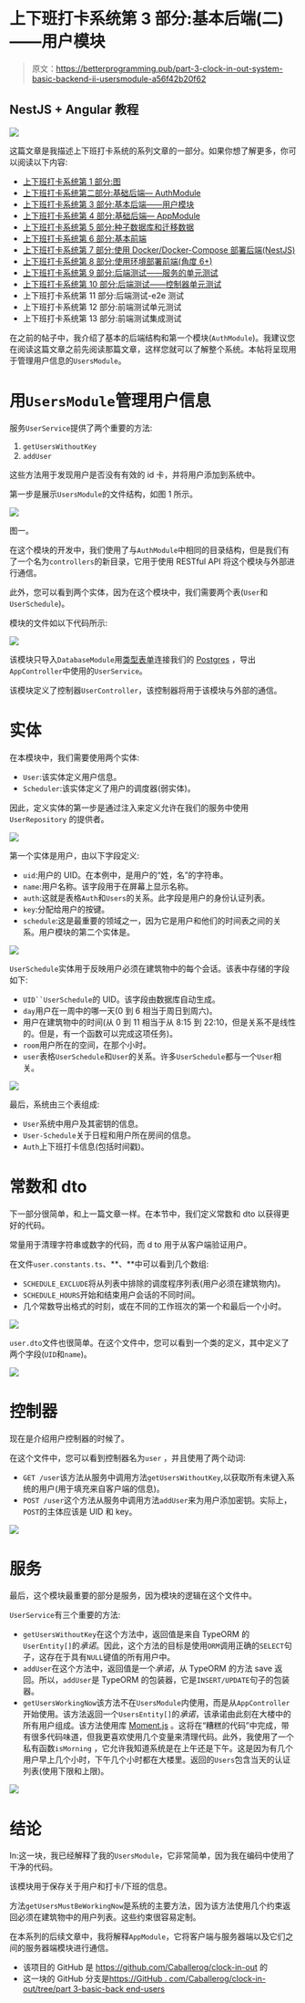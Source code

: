 # 上下班打卡系统第 3 部分:基本后端(二)——用户模块

> 原文：<https://betterprogramming.pub/part-3-clock-in-out-system-basic-backend-ii-usersmodule-a56f42b20f62>

## NestJS + Angular 教程

![](img/27028d592125269574905771e8218205.png)

这篇文章是我描述上下班打卡系统的系列文章的一部分。如果你想了解更多，你可以阅读以下内容:

*   [上下班打卡系统第 1 部分:图](https://medium.com/@ccaballero/part-1-clock-in-out-system-diagram-a0a51bab02a7?source=post_page---------------------------)
*   [上下班打卡系统第二部分:基础后端— AuthModule](https://medium.com/better-programming/part-2-clock-in-out-system-basic-backend-i-authmodule-66d4a5c56122?source=post_page---------------------------)
*   [上下班打卡系统第 3 部分:基本后端——用户模块](https://medium.com/better-programming/part-3-clock-in-out-system-basic-backend-ii-usersmodule-a56f42b20f62?source=post_page---------------------------)
*   [上下班打卡系统第 4 部分:基础后端— AppModule](https://medium.com/better-programming/part-4-clock-in-out-system-basic-backend-iii-appmodule-850dd17883e?source=post_page---------------------------)
*   [上下班打卡系统第 5 部分:种子数据库和迁移数据](https://medium.com/better-programming/part-5-clock-in-out-system-seed-database-and-migration-data-cf037be21aac?source=post_page---------------------------)
*   [上下班打卡系统第 6 部分:基本前端](https://medium.com/@ccaballero/part-6-clock-in-out-system-basic-frontend-an-7e5f9ed08c3f?source=post_page---------------------------)
*   [上下班打卡系统第 7 部分:使用 Docker/Docker-Compose 部署后端(NestJS)](https://medium.com/@ccaballero/part-7-deploy-backend-nestjs-docker-docker-compose-2429c0b6aa9c?source=post_page---------------------------)
*   [上下班打卡系统第 8 部分:使用环境部署前端(角度 6+)](https://medium.com/@ccaballero/part-8-clock-in-out-system-deploy-frontend-angular-6-using-environments-ad267325d3b6?source=post_page---------------------------)
*   [上下班打卡系统第 9 部分:后端测试——服务的单元测试](https://medium.com/@ccaballero/part-9-testing-backend-testing-2d021f48403b?source=post_page---------------------------)
*   [上下班打卡系统第 10 部分:后端测试——控制器单元测试](https://medium.com/@ccaballero/part-10-testing-backend-testing-unit-testing-controllers-4177370ef581?source=post_page---------------------------)
*   上下班打卡系统第 11 部分:后端测试-e2e 测试
*   上下班打卡系统第 12 部分:前端测试单元测试
*   上下班打卡系统第 13 部分:前端测试集成测试

在之前的帖子中，我介绍了基本的后端结构和第一个模块(`AuthModule`)。我建议您在阅读这篇文章之前先阅读那篇文章，这样您就可以了解整个系统。本帖将呈现用于管理用户信息的`UsersModule`。

# 用`UsersModule`管理用户信息

服务`UserService`提供了两个重要的方法:

1.  `getUsersWithoutKey`
2.  `addUser`

这些方法用于发现用户是否没有有效的 id 卡，并将用户添加到系统中。

第一步是展示`UsersModule`的文件结构，如图 1 所示。

![](img/6f2401ef17adf6a2bc183bef8b8f51c9.png)

图一。

在这个模块的开发中，我们使用了与`AuthModule`中相同的目录结构，但是我们有了一个名为`controllers`的新目录，它用于使用 RESTful API 将这个模块与外部进行通信。

此外，您可以看到两个实体，因为在这个模块中，我们需要两个表(`User`和`UserSchedule`)。

模块的文件如以下代码所示:

![](img/8e2ce6c9f6cb85efbc7af5d524eae2a9.png)

该模块只导入`DatabaseModule`用[类型表单](https://typeorm.io/)连接我们的 [Postgres](https://www.postgresql.org/) ，导出`AppController`中使用的`UserService`。

该模块定义了控制器`UserController`，该控制器将用于该模块与外部的通信。

# 实体

在本模块中，我们需要使用两个实体:

*   `User`:该实体定义用户信息。
*   `Scheduler`:该实体定义了用户的调度器(弱实体)。

因此，定义实体的第一步是通过注入来定义允许在我们的服务中使用`UserRepository` 的提供者。

![](img/27009e0ebfedd006544f4d0934e92162.png)

第一个实体是用户，由以下字段定义:

*   `uid`:用户的 UID。在本例中，是用户的“姓，名”的字符串。
*   `name`:用户名称。该字段用于在屏幕上显示名称。
*   `auth`:这就是表格`Auth`和`Users`的关系。此字段是用户的身份认证列表。
*   `key`:分配给用户的按键。
*   `schedule`:这是最重要的领域之一，因为它是用户和他们的时间表之间的关系。用户模块的第二个实体是。

![](img/fec87e46c7f45b2ec085a7cd374ce317.png)

`UserSchedule`实体用于反映用户必须在建筑物中的每个会话。该表中存储的字段如下:

*   `UID``UserSchedule`的 UID。该字段由数据库自动生成。
*   `day`用户在一周中的哪一天(0 到 6 相当于周日到周六)。
*   用户在建筑物中的时间(从 0 到 11 相当于从 8:15 到 22:10，但是关系不是线性的。但是，有一个函数可以完成这项任务)。
*   `room`用户所在的空间，在那个小时。
*   `user`表格`UserSchedule`和`User`的关系。许多`UserSchedule`都与一个`User`相关。

![](img/eb376b2aa5f9273454fde54139c194b0.png)

最后，系统由三个表组成:

*   `User`系统中用户及其密钥的信息。
*   `User-Schedule`关于日程和用户所在房间的信息。
*   `Auth`上下班打卡信息(包括时间戳)。

# 常数和 dto

下一部分很简单，和上一篇文章一样。在本节中，我们定义常数和 dto 以获得更好的代码。

常量用于清理字符串或数字的代码，而 d to 用于从客户端验证用户。

在文件`user.constants.ts`、**、**中可以看到几个数组:

*   `SCHEDULE_EXCLUDE`将从列表中排除的调度程序列表(用户必须在建筑物内)。
*   `SCHEDULE_HOURS`开始和结束用户会话的不同时间。
*   几个常数导出格式的时刻，或在不同的工作班次的第一个和最后一个小时。

![](img/d471c735cf522c456190fe460173b17a.png)

`user.dto`文件也很简单。在这个文件中，您可以看到一个类的定义，其中定义了两个字段(`UID`和`name`)。

![](img/4fef5beeb9af25ffa43fdf4b9df57e2c.png)

# 控制器

现在是介绍用户控制器的时候了。

在这个文件中，您可以看到控制器名为`user` ，并且使用了两个动词:

*   `GET /user`该方法从服务中调用方法`getUsersWithoutKey`,以获取所有未键入系统的用户(用于填充来自客户端的信息)。
*   `POST /user`这个方法从服务中调用方法`addUser`来为用户添加密钥。实际上，`POST`的主体应该是 UID 和 key。

![](img/3ce9904a5da93089e2dde0ff404f9c47.png)

# 服务

最后，这个模块最重要的部分是服务，因为模块的逻辑在这个文件中。

`UserService`有三个重要的方法:

*   `getUsersWithoutKey`在这个方法中，返回值是来自 TypeORM 的`UserEntity[]`的*承诺*。因此，这个方法的目标是使用`ORM`调用正确的`SELECT`句子，这存在于具有`NULL`键值的所有用户中。
*   `addUser`在这个方法中，返回值是一个*承诺*，从 TypeORM 的方法 save 返回。所以，`addUser`是 TypeORM 的包装器，它是`INSERT/UPDATE`句子的包装器。
*   `getUsersWorkingNow`该方法不在`UsersModule`内使用，而是从`AppController`开始使用。该方法返回一个`UsersEntity[]`的*承诺*，该承诺由此刻在大楼中的所有用户组成。该方法使用库 [Moment.js](https://momentjs.com/) 。这将在“糟糕的代码”中完成，带有很多代码味道，但我更喜欢使用几个变量来清理代码。此外，我使用了一个私有函数`isMorning` ，它允许我知道系统是在上午还是下午。这是因为有几个用户早上几个小时，下午几个小时都在大楼里。返回的`Users`包含当天的认证列表(使用下限和上限)。

![](img/e77e9d89f0f29fd50bd8d6a1bfeb72a5.png)

# 结论

‌In:这一块，我已经解释了我的`UsersModule`，它非常简单，因为我在编码中使用了干净的代码。

该模块用于保存关于用户和打卡/下班的信息。

方法`getUsersMustBeWorkingNow`是系统的主要方法，因为该方法使用几个约束返回必须在建筑物中的用户列表。这些约束很容易定制。

在本系列的后续文章中，我将解释`AppModule`，它将客户端与服务器端以及它们之间的服务器端模块进行通信。

*   该项目的 GitHub 是 https://github.com/Caballerog/clock-in-out 的
*   这一块的 GitHub 分支是[https://GitHub . com/Caballerog/clock-in-out/tree/part 3-basic-back end-users](https://github.com/Caballerog/clock-in-out/tree/part3-basic-backend-users)